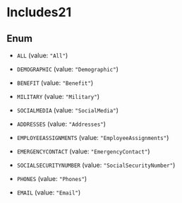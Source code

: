 

# Includes21

## Enum


* `ALL` (value: `"All"`)

* `DEMOGRAPHIC` (value: `"Demographic"`)

* `BENEFIT` (value: `"Benefit"`)

* `MILITARY` (value: `"Military"`)

* `SOCIALMEDIA` (value: `"SocialMedia"`)

* `ADDRESSES` (value: `"Addresses"`)

* `EMPLOYEEASSIGNMENTS` (value: `"EmployeeAssignments"`)

* `EMERGENCYCONTACT` (value: `"EmergencyContact"`)

* `SOCIALSECURITYNUMBER` (value: `"SocialSecurityNumber"`)

* `PHONES` (value: `"Phones"`)

* `EMAIL` (value: `"Email"`)



